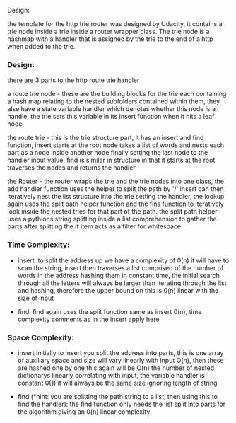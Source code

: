 Design:

the template for the http trie router was designed by Udacity, it contains a trie node inside a trie inside a router wrapper class. The trie node is a hashmap with a handler that is assigned by the trie to the end of a http when added to the trie.

### Design:

there are 3 parts to the http route trie handler 

a route trie node - these are the building blocks for the trie each containing a hash map relating to the nested subfolders contained within them, they alse have a state variable handler which denotes whether this node is a handle, the trie sets this variable in its insert function when it hits a leaf node

the route trie - this is the trie structure part, it has an insert and find function, insert starts at the root node takes a list of words and nests each part as a node inside another node finally setting the last node to the handler input value, find is similar in structure in that it starts at the root traverses the nodes and returns the handler

the Router - the router wraps the trie and the trie nodes into one class, the add handler function uses the helper to split the path by '/' insert can then iteratively nest the list structure into the trie setting the handler, the lookup again uses the split path helper function and the fins function to iteratively look inside the nested tries for that part of the path. the split path helper uses a pythions string splitting inside a list comprehension to gather the parts after splitting the if item acts as a filter for whitespace




### Time Complexity:
* insert:
to split the address up we have a complexity of 0(n) it will have to scan the string, insert then traverses a list comprised of the number of words in the address hashing them in constant time, the initial search through all the letters will always be larger than iterating through the list and hashing, therefore the upper bound on this is 0(n) linear with the size of input

* find:
find again uses the split function same as insert 0(n), time complexity comments as in the insert apply here

### Space Complexity:
* insert 
initially to insert you split the address into parts, this is one array of auxillary space and size will vary linearly with input O(n), then these are hashed one by one this again will be O(n) the number of nested dictionarys linearly correlating with input, the variable handler is constant 0(1) it will always be the same size ignoring length of string

* find (*hint: you are splitting the path string to a list, then using this to find the handler):
the find function only needs the list split into parts for the algorithm giving an 0(n) linear complexity